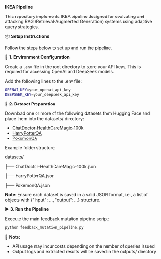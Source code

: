 **IKEA Pipeline**

This repository implements IKEA pipeline designed for evaluating and attacking RAG (Retrieval-Augmented Generation) systems using adaptive query strategies.

📦 **Setup Instructions**

Follow the steps below to set up and run the pipeline.

🔐 **1. Environment Configuration**

Create a `.env` file in the root directory to store your API keys. This is required for accessing OpenAI and DeepSeek models.

Add the following lines to the .env file:
```bash
OPENAI_KEY=your_openai_api_key
DEEPSEEK_KEY=your_deepseek_api_key
```
📁 **2. Dataset Preparation**

Download one or more of the following datasets from Hugging Face and place them into the datasets/ directory:
- [ChatDoctor-HealthCareMagic-100k](https://huggingface.co/datasets/lavita/)
- [HarryPotterQA](https://huggingface.co/datasets/vapit/HarryPotterQA)
- [PokemonQA](https://huggingface.co/datasets/tungdop2/pokemon)

Example folder structure:

datasets/

├── ChatDoctor-HealthCareMagic-100k.json

├── HarryPotterQA.json

├── PokemonQA.json

**Note:** Ensure each dataset is saved in a valid JSON format, i.e., a list of objects with {"input": ..., "output": ...} structure.

▶️ **3. Run the Pipeline**

Execute the main feedback mutation pipeline script:
```bash
python feedback_mutation_pipeline.py
```

📌 **Note:**
- API usage may incur costs depending on the number of queries issued
- Output logs and extracted results will be saved in the outputs/ directory
